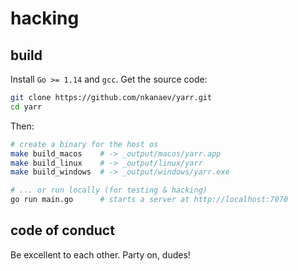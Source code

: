 # hacking

## build

Install `Go >= 1.14` and `gcc`. Get the source code:

```sh
git clone https://github.com/nkanaev/yarr.git
cd yarr
```

Then:

```sh
# create a binary for the host os
make build_macos    # -> _output/macos/yarr.app
make build_linux    # -> _output/linux/yarr
make build_windows  # -> _output/windows/yarr.exe

# ... or run locally (for testing & hacking)
go run main.go      # starts a server at http://localhost:7070
```

## code of conduct

Be excellent to each other. Party on, dudes!
